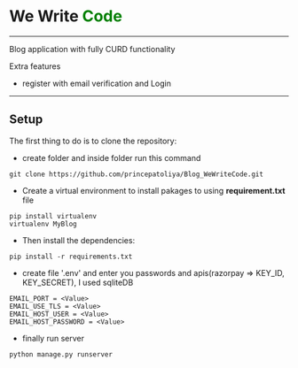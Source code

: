 # We Write <font color="green"> Code </font>
---

Blog application with fully CURD functionality

Extra features
- register with email verification and Login
---

## Setup

The first thing to do is to clone the repository:
- create folder and inside folder run this command
```
git clone https://github.com/princepatoliya/Blog_WeWriteCode.git
```

- Create a virtual environment to install pakages to using **requirement.txt** file
```
pip install virtualenv
virtualenv MyBlog
```
- Then install the dependencies:
```
pip install -r requirements.txt
```
- create file '.env' and enter you passwords and apis(razorpay => KEY_ID, KEY_SECRET),
I used sqliteDB
```
EMAIL_PORT = <Value>
EMAIL_USE_TLS = <Value>
EMAIL_HOST_USER = <Value>
EMAIL_HOST_PASSWORD = <Value>
```
- finally run server
```
python manage.py runserver
```



